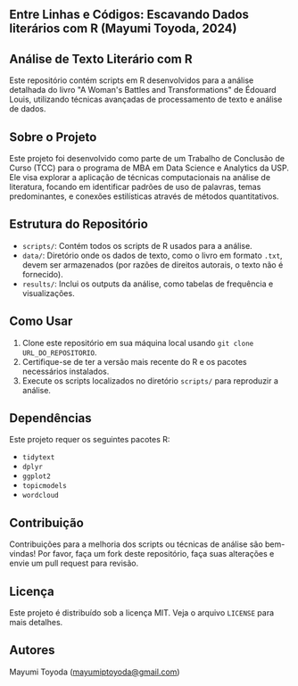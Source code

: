 ## Entre Linhas e Códigos: Escavando Dados literários com R (Mayumi Toyoda, 2024)

## Análise de Texto Literário com R

Este repositório contém scripts em R desenvolvidos para a análise detalhada do livro "A Woman's Battles and Transformations" de Édouard Louis, utilizando técnicas avançadas de processamento de texto e análise de dados.

## Sobre o Projeto

Este projeto foi desenvolvido como parte de um Trabalho de Conclusão de Curso (TCC) para o programa de MBA em Data Science e Analytics da USP. Ele visa explorar a aplicação de técnicas computacionais na análise de literatura, focando em identificar padrões de uso de palavras, temas predominantes, e conexões estilísticas através de métodos quantitativos.

## Estrutura do Repositório

- `scripts/`: Contém todos os scripts de R usados para a análise.
- `data/`: Diretório onde os dados de texto, como o livro em formato `.txt`, devem ser armazenados (por razões de direitos autorais, o texto não é fornecido).
- `results/`: Inclui os outputs da análise, como tabelas de frequência e visualizações.

## Como Usar

1. Clone este repositório em sua máquina local usando `git clone URL_DO_REPOSITORIO`.
2. Certifique-se de ter a versão mais recente do R e os pacotes necessários instalados.
3. Execute os scripts localizados no diretório `scripts/` para reproduzir a análise.

## Dependências

Este projeto requer os seguintes pacotes R:
- `tidytext`
- `dplyr`
- `ggplot2`
- `topicmodels`
- `wordcloud`

## Contribuição

Contribuições para a melhoria dos scripts ou técnicas de análise são bem-vindas! Por favor, faça um fork deste repositório, faça suas alterações e envie um pull request para revisão.

## Licença

Este projeto é distribuído sob a licença MIT. Veja o arquivo `LICENSE` para mais detalhes.

## Autores

Mayumi Toyoda (mayumiptoyoda@gmail.com)
